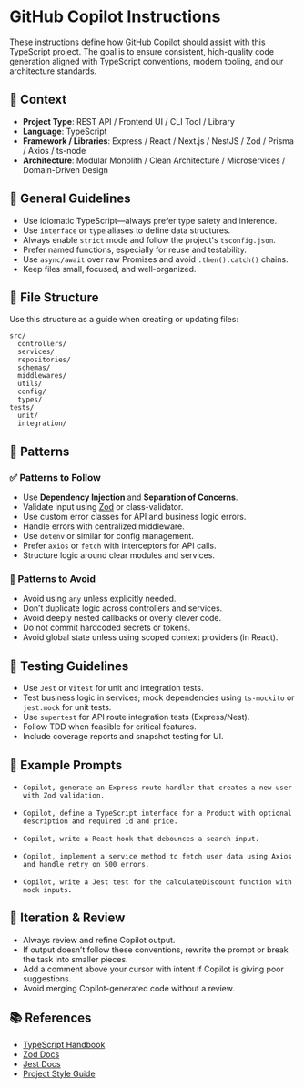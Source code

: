 # GitHub Copilot Instructions

These instructions define how GitHub Copilot should assist with this TypeScript project. The goal is to ensure
consistent, high-quality code generation aligned with TypeScript conventions, modern tooling, and our architecture
standards.

## 🧠 Context

- **Project Type**: REST API / Frontend UI / CLI Tool / Library
- **Language**: TypeScript
- **Framework / Libraries**: Express / React / Next.js / NestJS / Zod / Prisma / Axios / ts-node
- **Architecture**: Modular Monolith / Clean Architecture / Microservices / Domain-Driven Design

## 🔧 General Guidelines

- Use idiomatic TypeScript—always prefer type safety and inference.
- Use `interface` or `type` aliases to define data structures.
- Always enable `strict` mode and follow the project's `tsconfig.json`.
- Prefer named functions, especially for reuse and testability.
- Use `async/await` over raw Promises and avoid `.then().catch()` chains.
- Keep files small, focused, and well-organized.

## 📁 File Structure

Use this structure as a guide when creating or updating files:

```text
src/
  controllers/
  services/
  repositories/
  schemas/
  middlewares/
  utils/
  config/
  types/
tests/
  unit/
  integration/
```

## 🧶 Patterns

### ✅ Patterns to Follow

- Use **Dependency Injection** and **Separation of Concerns**.
- Validate input using [Zod](https://zod.dev/) or class-validator.
- Use custom error classes for API and business logic errors.
- Handle errors with centralized middleware.
- Use `dotenv` or similar for config management.
- Prefer `axios` or `fetch` with interceptors for API calls.
- Structure logic around clear modules and services.

### 🚫 Patterns to Avoid

- Avoid using `any` unless explicitly needed.
- Don’t duplicate logic across controllers and services.
- Avoid deeply nested callbacks or overly clever code.
- Do not commit hardcoded secrets or tokens.
- Avoid global state unless using scoped context providers (in React).

## 🧪 Testing Guidelines

- Use `Jest` or `Vitest` for unit and integration tests.
- Test business logic in services; mock dependencies using `ts-mockito` or `jest.mock` for unit tests.
- Use `supertest` for API route integration tests (Express/Nest).
- Follow TDD when feasible for critical features.
- Include coverage reports and snapshot testing for UI.

## 🧩 Example Prompts

- `Copilot, generate an Express route handler that creates a new user with Zod validation.`

- `Copilot, define a TypeScript interface for a Product with optional description and required id and price.`

- `Copilot, write a React hook that debounces a search input.`

- `Copilot, implement a service method to fetch user data using Axios and handle retry on 500 errors.`

- `Copilot, write a Jest test for the calculateDiscount function with mock inputs.`

## 🔁 Iteration & Review

- Always review and refine Copilot output.
- If output doesn’t follow these conventions, rewrite the prompt or break the task into smaller pieces.
- Add a comment above your cursor with intent if Copilot is giving poor suggestions.
- Avoid merging Copilot-generated code without a review.

## 📚 References

- [TypeScript Handbook](https://www.typescriptlang.org/docs/handbook/intro.html)
- [Zod Docs](https://zod.dev/)
- [Jest Docs](https://jestjs.io/docs/getting-started)
- [Project Style Guide](https://ts.dev/style/)